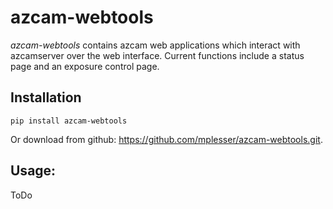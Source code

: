 # azcam-webtools

*azcam-webtools* contains azcam web applications which interact with azcamserver over the web interface. Current functions include a status page and an exposure control page.

## Installation

`pip install azcam-webtools`

Or download from github: https://github.com/mplesser/azcam-webtools.git.

## Usage:

ToDo
